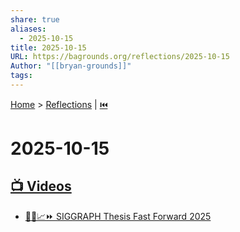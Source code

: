 ```yaml
---
share: true
aliases:
  - 2025-10-15
title: 2025-10-15
URL: https://bagrounds.org/reflections/2025-10-15
Author: "[[bryan-grounds]]"
tags:
---
```

[Home](../index.md) > [Reflections](./index.md) | [⏮️](./2025-10-14.md)  
# 2025-10-15  
## [📺 Videos](../videos/index.md)  
- [🧑‍💻📈⏩ SIGGRAPH Thesis Fast Forward 2025](../videos/siggraph-thesis-fast-forward-2025.md)